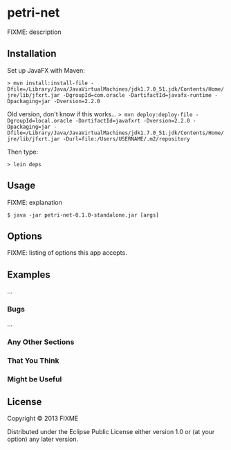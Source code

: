 # petri-net

FIXME: description

## Installation

Set up JavaFX with Maven:

```> mvn install:install-file -Dfile=/Library/Java/JavaVirtualMachines/jdk1.7.0_51.jdk/Contents/Home/jre/lib/jfxrt.jar -DgroupId=com.oracle -DartifactId=javafx-runtime -Dpackaging=jar -Dversion=2.2.0```

Old version, don't know if this works...
```> mvn deploy:deploy-file -DgroupId=local.oracle -DartifactId=javafxrt -Dversion=2.2.0 -Dpackaging=jar -Dfile=/Library/Java/JavaVirtualMachines/jdk1.7.0_51.jdk/Contents/Home/jre/lib/jfxrt.jar -Durl=file:/Users/USERNAME/.m2/repository```

Then type:

```> lein deps```




## Usage

FIXME: explanation

    $ java -jar petri-net-0.1.0-standalone.jar [args]

## Options

FIXME: listing of options this app accepts.

## Examples

...

### Bugs

...

### Any Other Sections
### That You Think
### Might be Useful

## License

Copyright © 2013 FIXME

Distributed under the Eclipse Public License either version 1.0 or (at
your option) any later version.
